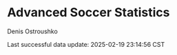 # Advanced Soccer Statistics
Denis Ostroushko

<!-- gfm -->

Last successful data update: 2025-02-19 23:14:56 CST
